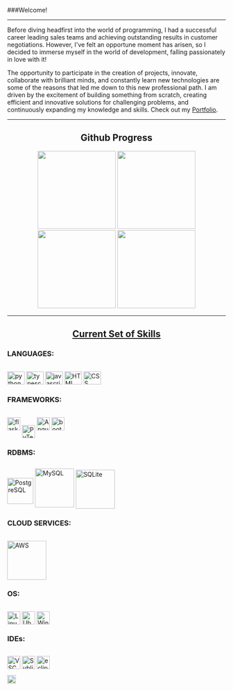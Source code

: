 ###Welcome!

---

Before diving headfirst into the world of programming, I had a successful career leading sales teams and achieving outstanding results in customer negotiations. However, I've felt an opportune moment has arisen, so I decided to immerse myself in the world of development, falling passionately in love with it!

The opportunity to participate in the creation of projects, innovate, collaborate with brilliant minds, and constantly learn new technologies are some of the reasons that led me down to this new professional path. I am driven by the excitement of building something from scratch, creating efficient and innovative solutions for challenging problems, and continuously expanding my knowledge and skills. Check out my [Portfolio](https://miguel-decotelli.onrender.com).

---

<div align="center">
  <h2><b>Github Progress</b></h2>
  <img height="180em" src="https://github-readme-stats.vercel.app/api?username=MiguelDecotelli&show_icons=true&theme=vision-friendly-dark&include_all_commits=true&count_private=true"/>
  <img height="180em" src="https://github-readme-stats.vercel.app/api/top-langs/?username=MiguelDecotelli&layout=compact&langs_count=7&theme=vision-friendly-dark"/>
  <img height="180em" src="https://freepngimg.com/thumb/chrono_trigger/36546-4-chrono-trigger-transparent-image.png">
  <img height="180em" src="https://static.wikia.nocookie.net/chrono/images/1/1f/Crono2.png/revision/latest?cb=20190302015515">
</div>
    
---

  <h2 align="center"><b><u>Current Set of Skills</u></b></h2>

<div style="display: inline_block">
    <h3 style="vertical-align: middle">LANGUAGES:</h3>
    <img alt="python" height="30" width="40" src="https://cdn.jsdelivr.net/gh/devicons/devicon/icons/python/python-original.svg" style="margin-top: 1em">
    <img alt="typescript" height="30" width="40" src="https://cdn.jsdelivr.net/gh/devicons/devicon/icons/typescript/typescript-original.svg" style="margin-top: 1em">
    <img alt="javascript" height="30" width="40" src="https://cdn.jsdelivr.net/gh/devicons/devicon/icons/javascript/javascript-original.svg" style="margin-top: 1em">
    <img alt="HTML" height="30" width="40" src="https://cdn.jsdelivr.net/gh/devicons/devicon/icons/html5/html5-original.svg" style="margin-top: 1em">
    <img alt="CSS" height="30" width="40" src="https://cdn.jsdelivr.net/gh/devicons/devicon/icons/css3/css3-original.svg" style="margin-top: 1em">
</div>

<div style="display: inline_block">
    <h3 style="vertical-align: middle">FRAMEWORKS:</h3>
    <img alt="flask" height="30" width="auto" src="https://cdn.jsdelivr.net/gh/devicons/devicon/icons/flask/flask-original.svg" style="margin-top: 1em">
    <img align="center" alt="PyTest" height="30" width="auto" src="https://cdn.jsdelivr.net/gh/devicons/devicon/icons/pytest/pytest-original-wordmark.svg" style="margin-top: 1em">
    <img alt="Angular" height="30" width="auto" src="https://cdn.jsdelivr.net/gh/devicons/devicon/icons/angularjs/angularjs-original.svg" style="margin-top: 1em">
    <img alt="bootstrap" height="30" width="auto" src="https://cdn.jsdelivr.net/gh/devicons/devicon/icons/bootstrap/bootstrap-original.svg" style="margin-top: 1em">
</div>


<div style="display: inline_block">
    <h3 style="vertical-align: middle">RDBMS:</h3>
    <img align="center" alt="PostgreSQL" height="60" width="auto" src="https://cdn.jsdelivr.net/gh/devicons/devicon/icons/postgresql/postgresql-original-wordmark.svg" style="margin-top: 1.5em">
    <img align="center" alt="MySQL" height="90" width="auto" src="https://cdn.jsdelivr.net/gh/devicons/devicon/icons/mysql/mysql-original-wordmark.svg" style="margin-top: .5em">
    <img align="center" alt="SQLite" height="90" width="auto" src="https://cdn.jsdelivr.net/gh/devicons/devicon/icons/sqlite/sqlite-original-wordmark.svg" style="margin-top: 1em">
</div>

<div style="display: inline_block">
    <h3 style="vertical-align: middle">CLOUD SERVICES:</h3>
    <img align="center" alt="AWS" height="90" width="auto" src="https://cdn.jsdelivr.net/gh/devicons/devicon/icons/amazonwebservices/amazonwebservices-original-wordmark.svg" style="margin-top: 1em">
</div>

<div style="display: inline_block">
    <h3 style="vertical-align: middle">OS:</h3>
    <img align="center" alt="Linux" height="30" width="auto" src="https://cdn.jsdelivr.net/gh/devicons/devicon/icons/linux/linux-original.svg" style="margin-top: 1em">
    <img align="center" alt="Ubuntu" height="30" width="auto" src="https://cdn.jsdelivr.net/gh/devicons/devicon/icons/ubuntu/ubuntu-plain-wordmark.svg" style="margin-top: 1em">
    <img align="center" alt="Windows" height="30" width="auto" src="https://cdn.jsdelivr.net/gh/devicons/devicon/icons/windows8/windows8-original.svg" style="margin-top: 1em">
</div>

<div style="display: inline_block">
    <h3 style="vertical-align: middle">IDEs:</h3>
    <img align="center" alt="VSCode" height="30" width="auto" src="https://img.shields.io/badge/Visual_Studio_Code-0078D4?style=for-the-badge&logo=visual%20studio%20code&logoColor=white" style="margin-top: 1em">
    <img align="center" alt="Sublime" height="30" width="auto" src="https://img.shields.io/badge/sublime_text-%23575757.svg?&style=for-the-badge&logo=sublime-text&logoColor=important" style="margin-top: 1em">
    <img align="center" alt="eclipse" height="30" width="auto" src="https://img.shields.io/badge/Eclipse-2C2255?style=for-the-badge&logo=eclipse&logoColor=white" style="margin-top: 1em">
</div>

<a href="https://www.linkedin.com/in/https://www.linkedin.com/in/miguel-angelo-a-decotelli-silva/?locale=en_US" target="_blank"><img  height="20" width="auto" src="https://cdn.jsdelivr.net/gh/devicons/devicon/icons/linkedin/linkedin-original.svg" target="_blank" style="vertical-align: middle"></a>